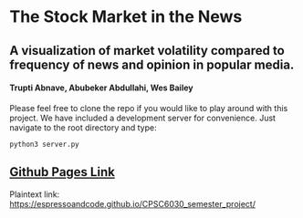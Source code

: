 # The Stock Market in the News
## A visualization of market volatility compared to frequency of news and opinion in popular media.

####  Trupti Abnave, Abubeker Abdullahi, Wes Bailey

Please feel free to clone the repo if you would like to play around with this project. We have included a development server for convenience. Just navigate to the root directory and type:

```
python3 server.py
```

## [Github Pages Link](https://espressoandcode.github.io/CPSC6030_semester_project/)
Plaintext link: https://espressoandcode.github.io/CPSC6030_semester_project/
